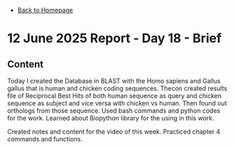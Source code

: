 - [Back to Homepage](/README.md)

# 12 June 2025 Report - Day 18 - Brief

## Content

Today I created the Database in BLAST with the Homo sapiens and Gallus gallus that is human and chicken coding sequences. Thecon created results file of Reciprocal Best Hits of both human sequence as query and chicken sequence as subject and vice versa with chicken vs human. Then found out orthologs from those sequence. Used bash commands and python codes for the work. Learned about Biopython library for the using in this work.

Created notes and content for the video of this week. Practiced chapter 4 commands and functions.
